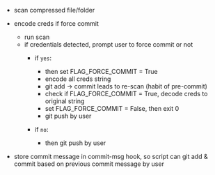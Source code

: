 - scan compressed file/folder
- encode creds if force commit
  - run scan
  - if credentials detected, prompt user to force commit or not
    - if `yes`:
      - then set FLAG_FORCE_COMMIT = True
      - encode all creds string
      - git add -> commit leads to re-scan (habit of pre-commit)
      - check if FLAG_FORCE_COMMIT = True, decode creds to original string
      - set FLAG_FORCE_COMMIT = False, then exit 0
      - git push by user

    - if `no`:
      - then git push by user

- store commit message in commit-msg hook, so script can git add & commit based on previous commit message by user